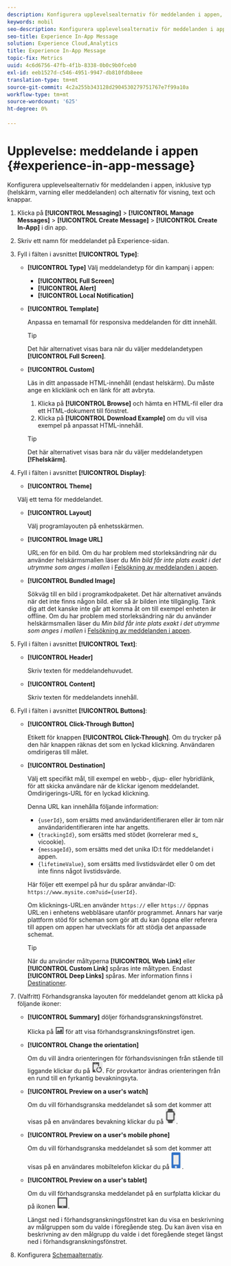 ```yaml
---
description: Konfigurera upplevelsealternativ för meddelanden i appen, inklusive typ (helskärm, varning eller meddelanden) och alternativ för visning, text och knappar.
keywords: mobil
seo-description: Konfigurera upplevelsealternativ för meddelanden i appen, inklusive typ (helskärm, varning eller meddelanden) och alternativ för visning, text och knappar.
seo-title: Experience In-App Message
solution: Experience Cloud,Analytics
title: Experience In-App Message
topic-fix: Metrics
uuid: 4c6d6756-47fb-4f1b-8338-0b0c9b0fceb0
exl-id: eeb1527d-c546-4951-9947-db810fdb8eee
translation-type: tm+mt
source-git-commit: 4c2a255b343128d2904530279751767e7f99a10a
workflow-type: tm+mt
source-wordcount: '625'
ht-degree: 0%

---
```


# Upplevelse: meddelande i appen {#experience-in-app-message}

Konfigurera upplevelsealternativ för meddelanden i appen, inklusive typ (helskärm, varning eller meddelanden) och alternativ för visning, text och knappar.

1. Klicka på **[!UICONTROL Messaging]** > **[!UICONTROL Manage Messages]** > **[!UICONTROL Create Message]** > **[!UICONTROL Create In-App]** i din app.
1. Skriv ett namn för meddelandet på Experience-sidan.
1. Fyll i fälten i avsnittet **[!UICONTROL Type]**:

   * **[!UICONTROL Type]**
Välj meddelandetyp för din kampanj i appen:

      * **[!UICONTROL Full Screen]**
      * **[!UICONTROL Alert]**
      * **[!UICONTROL Local Notification]**
   * **[!UICONTROL Template]**

      Anpassa en temamall för responsiva meddelanden för ditt innehåll.

      >[!TIP]
      >
      >Det här alternativet visas bara när du väljer meddelandetypen **[!UICONTROL Full Screen]**.

   * **[!UICONTROL Custom]**

      Läs in ditt anpassade HTML-innehåll (endast helskärm). Du måste ange en klicklänk och en länk för att avbryta.

      1. Klicka på **[!UICONTROL Browse]** och hämta en HTML-fil eller dra ett HTML-dokument till fönstret.
      1. Klicka på **[!UICONTROL Download Example]** om du vill visa exempel på anpassat HTML-innehåll.

      >[!TIP]
      >
      >Det här alternativet visas bara när du väljer meddelandetypen **[!Fhelskärm]**.



1. Fyll i fälten i avsnittet **[!UICONTROL Display]**:

   * **[!UICONTROL Theme]**

   Välj ett tema för meddelandet.

   * **[!UICONTROL Layout]**

      Välj programlayouten på enhetsskärmen.

   * **[!UICONTROL Image URL]**

      URL:en för en bild. Om du har problem med storleksändring när du använder helskärmsmallen läser du *Min bild får inte plats exakt i det utrymme som anges i mallen* i [Felsökning av meddelanden i appen](/help/using/in-app-messaging/t-in-app-message/in-apps-ts.md).

   * **[!UICONTROL Bundled Image]**

      Sökväg till en bild i programkodpaketet. Det här alternativet används när det inte finns någon bild. eller så är bilden inte tillgänglig. Tänk dig att det kanske inte går att komma åt om till exempel enheten är offline. Om du har problem med storleksändring när du använder helskärmsmallen läser du *Min bild får inte plats exakt i det utrymme som anges i mallen* i [Felsökning av meddelanden i appen](/help/using/in-app-messaging/t-in-app-message/in-apps-ts.md).


1. Fyll i fälten i avsnittet **[!UICONTROL Text]**:

   * **[!UICONTROL Header]**

      Skriv texten för meddelandehuvudet.

   * **[!UICONTROL Content]**

      Skriv texten för meddelandets innehåll.

1. Fyll i fälten i avsnittet **[!UICONTROL Buttons]**:

   * **[!UICONTROL Click-Through Button]**

      Etikett för knappen **[!UICONTROL Click-Through]**. Om du trycker på den här knappen räknas det som en lyckad klickning. Användaren omdirigeras till målet.

   * **[!UICONTROL Destination]**

      Välj ett specifikt mål, till exempel en webb-, djup- eller hybridlänk, för att skicka användare när de klickar igenom meddelandet. Omdirigerings-URL för en lyckad klickning.

      Denna URL kan innehålla följande information:

      * `{userId}`, som ersätts med användaridentifieraren eller är tom när användaridentifieraren inte har angetts.
      * `{trackingId}`, som ersätts med stödet (korrelerar med  *s_* vicookie).
      * `{messageId}`, som ersätts med det unika ID:t för meddelandet i appen.
      * `{lifetimeValue}`, som ersätts med livstidsvärdet eller 0 om det inte finns något livstidsvärde.

      Här följer ett exempel på hur du spårar användar-ID: `https://www.mysite.com?uid={userId}`.

      Om klicknings-URL:en använder `https://` eller `https://` öppnas URL:en i enhetens webbläsare utanför programmet. Annars har varje plattform stöd för scheman som gör att du kan öppna eller referera till appen om appen har utvecklats för att stödja det anpassade schemat.

      >[!TIP]
      >
      >När du använder måltyperna **[!UICONTROL Web Link]** eller **[!UICONTROL Custom Link]** spåras inte måltypen. Endast **[!UICONTROL Deep Links]** spåras. Mer information finns i [Destinationer](/help/using/acquisition-main/c-create-destinations.md).


1. (Valfritt) Förhandsgranska layouten för meddelandet genom att klicka på följande ikoner:

   * **[!UICONTROL Summary]** döljer förhandsgranskningsfönstret.

      Klicka på ![förhandsgranska](assets/icon_preview.png) för att visa förhandsgranskningsfönstret igen.

   * **[!UICONTROL Change the orientation]**

      Om du vill ändra orienteringen för förhandsvisningen från stående till liggande klickar du på ![orientering](assets/icon_orientation.png). För provkartor ändras orienteringen från en rund till en fyrkantig bevakningsyta.

   * **[!UICONTROL Preview on a user's watch]**

      Om du vill förhandsgranska meddelandet så som det kommer att visas på en användares bevakning klickar du på ![ikonen](assets/icon_watch.png).

   * **[!UICONTROL Preview on a user's mobile phone]**

      Om du vill förhandsgranska meddelandet så som det kommer att visas på en användares mobiltelefon klickar du på ![telefonikonen](assets/icon_phone.png).

   * **[!UICONTROL Preview on a user's tablet]**

      Om du vill förhandsgranska meddelandet på en surfplatta klickar du på ikonen ![surfplatta](assets/icon_tablet.png).

      Längst ned i förhandsgranskningsfönstret kan du visa en beskrivning av målgruppen som du valde i föregående steg. Du kan även visa en beskrivning av den målgrupp du valde i det föregående steget längst ned i förhandsgranskningsfönstret.

1. Konfigurera [Schemaalternativ](/help/using/in-app-messaging/t-in-app-message/c-schedule-in-app-message.md).
